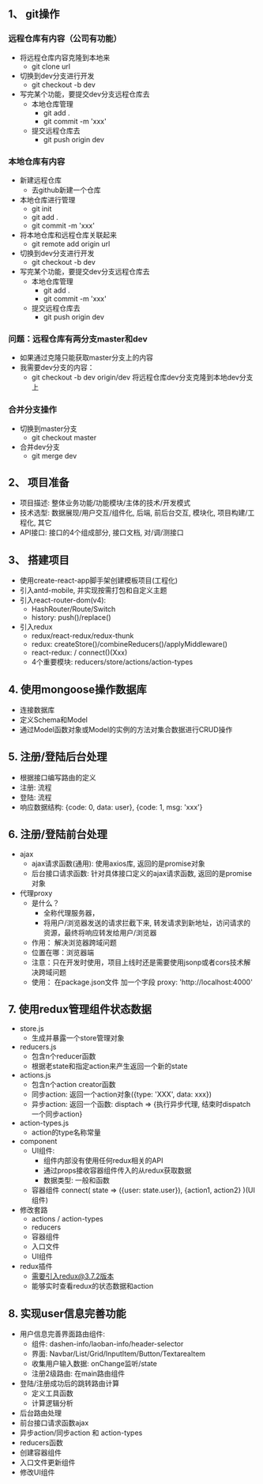## 1、 git操作
### 远程仓库有内容（公司有功能）
* 将远程仓库内容克隆到本地来  
  * git clone url
* 切换到dev分支进行开发
  * git checkout -b dev
* 写完某个功能，要提交dev分支远程仓库去
  * 本地仓库管理
    * git add .
    * git commit -m 'xxx'
  * 提交远程仓库去
    * git push origin dev  
    
### 本地仓库有内容
* 新建远程仓库
  * 去github新建一个仓库
* 本地仓库进行管理
  * git init
  * git add .
  * git commit -m 'xxx'
* 将本地仓库和远程仓库关联起来
  * git remote add origin url
* 切换到dev分支进行开发
  * git checkout -b dev  
* 写完某个功能，要提交dev分支远程仓库去
  * 本地仓库管理
    * git add .
    * git commit -m 'xxx'
  * 提交远程仓库去
    * git push origin dev  
    
### 问题：远程仓库有两分支master和dev
* 如果通过克隆只能获取master分支上的内容
* 我需要dev分支的内容：
  * git checkout -b dev origin/dev  将远程仓库dev分支克隆到本地dev分支上
  
### 合并分支操作
* 切换到master分支
  * git checkout master
* 合并dev分支
  * git merge dev 

## 2、 项目准备
*  项目描述: 整体业务功能/功能模块/主体的技术/开发模式
*  技术选型: 数据展现/用户交互/组件化, 后端, 前后台交互, 模块化, 项目构建/工程化, 其它
*  API接口: 接口的4个组成部分, 接口文档, 对/调/测接口
   

## 3、 搭建项目
* 使用create-react-app脚手架创建模板项目(工程化)
* 引入antd-mobile, 并实现按需打包和自定义主题
* 引入react-router-dom(v4): 
	* HashRouter/Route/Switch
    * history: push()/replace()
* 引入redux
	* redux/react-redux/redux-thunk
	* redux: createStore()/combineReducers()/applyMiddleware()
	* react-redux: <Provider store={store}> / connect()(Xxx)
	* 4个重要模块: reducers/store/actions/action-types

## 4. 使用mongoose操作数据库
* 连接数据库
* 定义Schema和Model
* 通过Model函数对象或Model的实例的方法对集合数据进行CRUD操作 
    
## 5. 注册/登陆后台处理
* 根据接口编写路由的定义
* 注册: 流程
* 登陆: 流程
* 响应数据结构: {code: 0, data: user}, {code: 1, msg: 'xxx'}
    
## 6. 注册/登陆前台处理
* ajax
  * ajax请求函数(通用): 使用axios库, 返回的是promise对象
  * 后台接口请求函数: 针对具体接口定义的ajax请求函数, 返回的是promise对象
* 代理proxy
  * 是什么？ 
    * 全称代理服务器，
    * 将用户/浏览器发送的请求拦截下来, 转发请求到新地址，访问请求的资源，最终将响应转发给用户/浏览器
  * 作用： 解决浏览器跨域问题
  * 位置在哪：浏览器端
  * 注意：只在开发时使用，项目上线时还是需要使用jsonp或者cors技术解决跨域问题
  * 使用： 在package.json文件 加一个字段 proxy: 'http://localhost:4000'

## 7. 使用redux管理组件状态数据  
* store.js
  * 生成并暴露一个store管理对象
* reducers.js
  * 包含n个reducer函数
  * 根据老state和指定action来产生返回一个新的state
* actions.js
  * 包含n个action creator函数
  * 同步action: 返回一个action对象({type: 'XXX', data: xxx})
  * 异步action: 返回一个函数: disptach => {执行异步代理, 结束时dispatch一个同步action}
* action-types.js
  * action的type名称常量
* component
  * UI组件: 
    * 组件内部没有使用任何redux相关的API
    * 通过props接收容器组件传入的从redux获取数据
    * 数据类型: 一般和函数
  * 容器组件
    connect(
      state => ({user: state.user}),
      {action1, action2}
    )(UI组件)
* 修改套路
  * actions / action-types
  * reducers
  * 容器组件
  * 入口文件
  * UI组件    
* redux插件
  * 需要引入redux@3.7.2版本
  * 能够实时查看redux的状态数据和action  
  
## 8. 实现user信息完善功能
* 用户信息完善界面路由组件: 
  * 组件: dashen-info/laoban-info/header-selector
  * 界面: Navbar/List/Grid/InputItem/Button/TextareaItem
  * 收集用户输入数据: onChange监听/state 
  * 注册2级路由: 在main路由组件
* 登陆/注册成功后的跳转路由计算
  * 定义工具函数
  * 计算逻辑分析
* 后台路由处理
* 前台接口请求函数ajax
* 异步action/同步action 和 action-types
* reducers函数
* 创建容器组件
* 入口文件更新组件
* 修改UI组件 